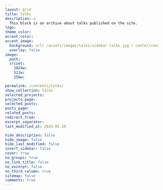 ```yaml
---
layout: grid
title: Talks
description: >
  This block is an archive about talks published on the site.
logo:
theme_color:
accent_color:
accent_image:
  background: url('/assets/images/talks/sidebar-talks.jpg') center/cover
  overlay: false
image:
  path:
  srcset:
    1024w:
    512w:
    256w:

permalink: /contents/talks/
show_collection: talks
selected_projects:
projects_page:
selected_posts:
posts_page:
related_posts:
redirect_from:
excerpt_separator:
last_modified_at: 2024-05-28

hide_description: false
hide_image: false
hide_last_modified: false
invert_sidebar: false
cover: true
no_groups: true
no_link_title: false
no_excerpt: false
no_third_column: true
sitemap: false
comments: true
---
```



